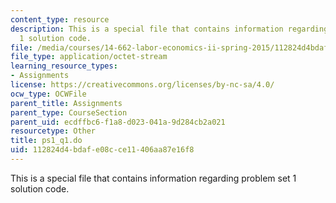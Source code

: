 ```yaml
---
content_type: resource
description: This is a special file that contains information regarding problem set
  1 solution code.
file: /media/courses/14-662-labor-economics-ii-spring-2015/112824d4bdafe08cce11406aa87e16f8_ps1_q1.do
file_type: application/octet-stream
learning_resource_types:
- Assignments
license: https://creativecommons.org/licenses/by-nc-sa/4.0/
ocw_type: OCWFile
parent_title: Assignments
parent_type: CourseSection
parent_uid: ecdffbc6-f1a8-d023-041a-9d284cb2a021
resourcetype: Other
title: ps1_q1.do
uid: 112824d4-bdaf-e08c-ce11-406aa87e16f8
---
```

This is a special file that contains information regarding problem set 1 solution code.